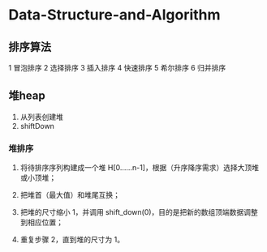 # Data-Structure-and-Algorithm
## 排序算法
1 冒泡排序
2 选择排序
3 插入排序
4 快速排序
5 希尔排序
6 归并排序


## 堆heap
1. 从列表创建堆
2. shiftDown

### 堆排序
1. 将待排序序列构建成一个堆 H[0……n-1]，根据（升序降序需求）选择大顶堆或小顶堆；

2. 把堆首（最大值）和堆尾互换；

3. 把堆的尺寸缩小 1，并调用 shift_down(0)，目的是把新的数组顶端数据调整到相应位置；

4. 重复步骤 2，直到堆的尺寸为 1。


